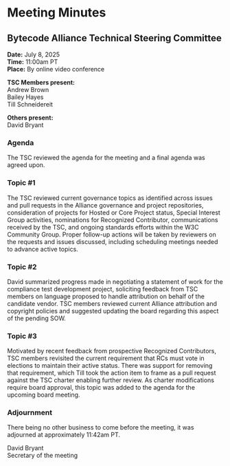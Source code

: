 # Meeting Minutes
## Bytecode Alliance Technical Steering Committee
**Date:** July 8, 2025  
**Time:** 11:00am PT  
**Place:** By online video conference  

**TSC Members present:**  
Andrew Brown  
Bailey Hayes  
Till Schneidereit  

**Others present:**  
David Bryant  

### Agenda
The TSC reviewed the agenda for the meeting and a final agenda was agreed upon.

### Topic #1
The TSC reviewed current governance topics as identified across issues and pull requests in the Alliance governance and project repositories, consideration of projects for Hosted or Core Project status, Special Interest Group activities, nominations for Recognized Contributor, communications received by the TSC, and ongoing standards efforts within the W3C Community Group. Proper follow-up actions will be taken by reviewers on the requests and issues discussed, including scheduling meetings needed to advance active topics.

### Topic #2
David summarized progress made in negotiating a statement of work for the  compliance test development project, soliciting feedback from TSC members on language proposed to handle attribution on behalf of the candidate vendor. TSC members reviewed current Alliance attribution and copyright policies and suggested updating the board regarding this aspect of the pending SOW.

### Topic #3
Motivated by recent feedback from prospective Recognized Contributors, TSC members revisited the current requirement that RCs must vote in elections to maintain their active status. There was support for removing that requirement, which Till took the action item to frame as a pull request against the TSC charter enabling further review. As charter modifications require board approval, this topic was added to the agenda for the upcoming board meeting.

### Adjournment
There being no other business to come before the meeting, it was adjourned at approximately 11:42am PT.

David Bryant  
Secretary of the meeting